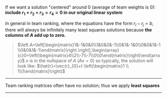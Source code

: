 If we want a solution "centered" around 0 (average of team weights is 0):
**include $r_{1}+r_{2}+r_{3}=r_{4}=0$ in our original linear system**

In general in team ranking, where the equations have the form $r_i - r_j = b$, there will always be infinitely many least squares solutions because **the columns of $A$ add up to zero.**
> $\left.A=\left[\begin{matrix}1&-1&0&0\\1&0&0&-1\\0&1&-1&0\\0&0&1&-1\\0&0&1&-1\end{matrix}\right.\right],\begin{array}{c}0=\left(\begin{matrix}4\\2\\-7\\-7\\0\\0\end{matrix}\right)\end{array}$ 
> $x$ is in the nullspace of $A$ ($Ax = 0$)
> so typically, the solution will look like: $\hat{r}=\vec{r}_{0}+t \left(\begin{matrix}1 \\ 1\\1\end{matrix}\right)$

***

Team ranking matrices often have no solution; thus we apply **least squares**
***
